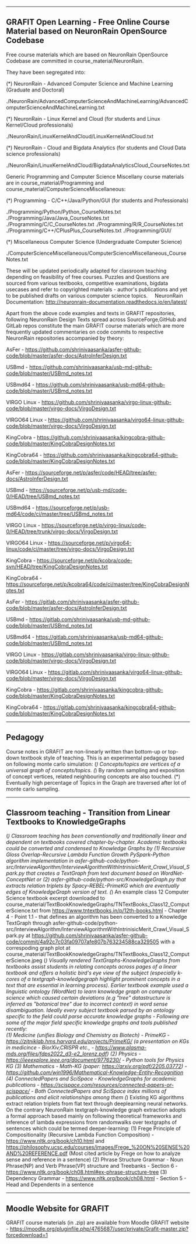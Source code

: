 --------------------------------------------------------------------------------------------------
GRAFIT Open Learning - Free Online Course Material based on NeuronRain OpenSource Codebase
--------------------------------------------------------------------------------------------------
Free course materials which are based on NeuronRain OpenSource Codebase are committed in course_material/NeuronRain.

They have been segregated into:

(*) NeuronRain - Advanced Computer Science and Machine Learning (Graduate and Doctoral)

./NeuronRain/AdvancedComputerScienceAndMachineLearning/AdvancedComputerScienceAndMachineLearning.txt

(*) NeuronRain - Linux Kernel and Cloud (for students and Linux Kernel/Cloud professionals)

./NeuronRain/LinuxKernelAndCloud/LinuxKernelAndCloud.txt

(*) NeuronRain - Cloud and Bigdata Analytics (for students and Cloud Data science professionals)

./NeuronRain/LinuxKernelAndCloud/BigdataAnalyticsCloud_CourseNotes.txt

Generic Programming and Computer Science Miscellany course materials are in course_material/Programming and course_material/ComputerScienceMiscellaneous:

(*) Programming - C/C++/Java/Python/GUI (for students and Professionals)

./Programming/Python/Python_CourseNotes.txt
./Programming/Java/Java_CourseNotes.txt
./Programming/C/C_CourseNotes.txt
./Programming/R/R_CourseNotes.txt
./Programming/C++/CPlusPlus_CourseNotes.txt
./Programming/GUI/

(*) Miscellaneous Computer Science (Undergraduate Computer Science) 

./ComputerScienceMiscellaneous/ComputerScienceMiscellaneous_CourseNotes.txt

These will be updated periodically adapted for classroom teaching depending on feasibility of free courses. Puzzles and Questions are sourced from various textbooks, competitive examinations, bigdata usecases and refer to copyrighted materials - author's publications and yet to be published drafts on various computer science topics.
   
NeuronRain Documentation: http://neuronrain-documentation.readthedocs.io/en/latest/

Apart from the above code examples and texts in GRAFIT repositories, following NeuronRain Design Texts spread across SourceForge,GitHub and GitLab repos constitute the main GRAFIT course materials which are more frequently updated commentaries on code commits to respective NeuronRain repositories accompanied by theory:

AsFer - https://github.com/shrinivaasanka/asfer-github-code/blob/master/asfer-docs/AstroInferDesign.txt

USBmd - https://github.com/shrinivaasanka/usb-md-github-code/blob/master/USBmd_notes.txt

USBmd64 - https://github.com/shrinivaasanka/usb-md64-github-code/blob/master/USBmd_notes.txt

VIRGO Linux - https://github.com/shrinivaasanka/virgo-linux-github-code/blob/master/virgo-docs/VirgoDesign.txt

VIRGO64 Linux - https://github.com/shrinivaasanka/virgo64-linux-github-code/blob/master/virgo-docs/VirgoDesign.txt

KingCobra - https://github.com/shrinivaasanka/kingcobra-github-code/blob/master/KingCobraDesignNotes.txt

KingCobra64 - https://github.com/shrinivaasanka/kingcobra64-github-code/blob/master/KingCobraDesignNotes.txt

AsFer - https://sourceforge.net/p/asfer/code/HEAD/tree/asfer-docs/AstroInferDesign.txt

USBmd - https://sourceforge.net/p/usb-md/code-0/HEAD/tree/USBmd_notes.txt

USBmd64 - https://sourceforge.net/p/usb-md64/code/ci/master/tree/USBmd_notes.txt

VIRGO Linux - https://sourceforge.net/p/virgo-linux/code-0/HEAD/tree/trunk/virgo-docs/VirgoDesign.txt

VIRGO64 Linux - https://sourceforge.net/p/virgo64-linux/code/ci/master/tree/virgo-docs/VirgoDesign.txt

KingCobra - https://sourceforge.net/p/kcobra/code-svn/HEAD/tree/KingCobraDesignNotes.txt

KingCobra64 - https://sourceforge.net/p/kcobra64/code/ci/master/tree/KingCobraDesignNotes.txt

AsFer - https://gitlab.com/shrinivaasanka/asfer-github-code/blob/master/asfer-docs/AstroInferDesign.txt

USBmd - https://gitlab.com/shrinivaasanka/usb-md-github-code/blob/master/USBmd_notes.txt

USBmd64 - https://gitlab.com/shrinivaasanka/usb-md64-github-code/blob/master/USBmd_notes.txt

VIRGO Linux - https://gitlab.com/shrinivaasanka/virgo-linux-github-code/blob/master/virgo-docs/VirgoDesign.txt

VIRGO64 Linux - https://gitlab.com/shrinivaasanka/virgo64-linux-github-code/blob/master/virgo-docs/VirgoDesign.txt

KingCobra - https://gitlab.com/shrinivaasanka/kingcobra-github-code/blob/master/KingCobraDesignNotes.txt

KingCobra64 - https://gitlab.com/shrinivaasanka/kingcobra64-github-code/blob/master/KingCobraDesignNotes.txt

------------------------------
Pedagogy
------------------------------
Course notes in GRAFIT are non-linearly written than bottom-up or top-down textbook style of teaching. This is an experimental pedagogy based on following monte carlo simulation:
(*) Concepts/topics are vertices of a universal graph of concepts/topics. 
(*) By random sampling and exposition of concept vertices, related neighbouring concepts are also touched.
(*) Eventually high percentage of Topics in the Graph are traversed after lot of monte carlo sampling.

-------------------------------------------------------------------------------------------
Classroom teaching - Transition from Linear Textbooks to KnowledgeGraphs 
-------------------------------------------------------------------------------------------
(*) Classroom teaching has been conventionally and traditionally linear and dependent on textbooks covered chapter-by-chapter. Academic textbooks could be converted and condensed to Knowledge Graphs by (1) Recursive Gloss Overlap-Recursive Lambda Function Growth PySpark-Python algorithm implementation in asfer-github-code/python-src/InterviewAlgorithm/InterviewAlgorithmWithIntrinisicMerit_Crawl_Visual_Spark.py that creates a TextGraph from text document based on WordNet-ConceptNet or (2) asfer-github-code/python-src/KnowledgeGraph.py that extracts relation triplets by Spacy-REBEL-PrimeKG which are eventually edges of KnowledgeGraph version of text. 
(*) An example class 12 Computer Science textbook excerpt downloaded to course_material/TextBookKnowledgeGraphs/TNTextBooks_Class12_ComputerScience.txt from https://www.tntextbooks.in/p/12th-books.html - Chapter 4 - Point 1.1 - that defines an algorithm has been converted to a Knowledge TextGraph through asfer-github-code/python-src/InterviewAlgorithm/InterviewAlgorithmWithIntrinisicMerit_Crawl_Visual_Spark.py at https://github.com/shrinivaasanka/asfer-github-code/commit/4a92c7c03fa09707afe807b763234588ca329505 with a correspoding graph plot at course_material/TextBookKnowledgeGraphs/TNTextBooks_Class12_ComputerScience.jpeg
(*) Visually rendered TextGraphs-KnowledgeGraphs from textbooks assist students in relating concepts across pages of a linear textbook and offers a holistic bird's eye view of the subject (especially k-cores of a textgraph-knowledgegraph highlight prominent concepts in a text that are essential in learning process). Earlier textbook example used a linguistic ontology (WordNet) to learn knowledge graph on computer science which caused certain deviations (e.g "tree" datastructure is inferred as "botanical tree" due to incorrect context) in word sense disambiguation. Ideally every subject textbook parsed by an ontology specific to the field could parse accurate knowledge graphs - Following are some of the major field specific knowledge graphs and tools published recently:  
	(1) Medicine (unifies Biology and Chemistry as Biotech) - PrimeKG - https://zitniklab.hms.harvard.edu/projects/PrimeKG/ (a presentation on KGs in medicince - BiorXiv,CRISPR etc., - https://www.plasma-mds.org/files/fdps2022_d3-e2_lorenz.pdf)
	(2) Physics - https://ieeexplore.ieee.org/document/9776230/ - Python tools for Physics KG 
	(3) Mathematics - Math-KG (paper: https://arxiv.org/pdf/2205.03772) - https://github.com/wjn1996/Mathematical-Knowledge-Entity-Recognition
	(4) ConnectedPapers and SciSpace - KnowledgeGraphs for academic publications - https://scispace.com/resources/connected-papers-or-scispace/ - Both ConnectedPapers and SciSpace index millions of publications and elicit relationships among them 
(*) Existing KG algorithms extract relation triplets from flat text through deeplearning neural networks. On the contrary NeuronRain textgraph-knowledge graph extraction adopts a formal approach based mainly on following theoretical frameworks and inference of lambda expressions from randomwalks over textgraphs of sentences which could be termed deeper-learning:
	(1) Frege Principle of Compositionality (Recursive Lambda Function Composition) - https://www.nltk.org/book/ch10.html and https://philosophy.ucsc.edu/courses/images/Frege_%20ON%20SENSE%20AND%20REFERENCE.pdf (Most cited article by Frege on how to analyze sense and reference in a sentence)
	(2) Phrase Structure Grammar - Noun Phrase(NP) and Verb Phrase(VP) structure and Treebanks - Section 6 - https://www.nltk.org/book/ch08.html#ex-phrase-structure-tree 
	(3) Dependency Grammar - https://www.nltk.org/book/ch08.html - Section 5 - Head and Dependents in a sentence 

-------------------------------
Moodle Website for GRAFIT
-------------------------------
GRAFIT course materials (in .zip) are available from Moodle GRAFIT website - https://moodle.org/pluginfile.php/4765687/user/private/Grafit-master.zip?forcedownload=1

